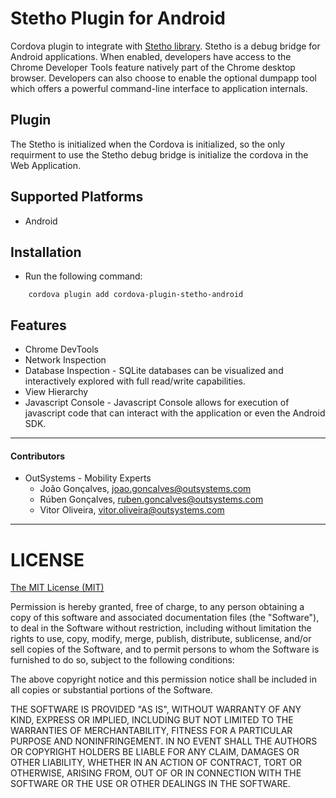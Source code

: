 # Stetho Plugin for Android


Cordova plugin to integrate with [Stetho library](http://facebook.github.io/stetho/). Stetho is a debug bridge for Android applications. When enabled, developers have access to the Chrome Developer Tools feature natively part of the Chrome desktop browser. Developers can also choose to enable the optional dumpapp tool which offers a powerful command-line interface to application internals. 

## Plugin

The Stetho is initialized when the Cordova is initialized, so the only requirment to use the Stetho debug bridge is initialize the cordova in the Web Application. 

## Supported Platforms

 - Android 


## Installation
- Run the following command:

```shell
    cordova plugin add cordova-plugin-stetho-android 
``` 

## Features

- Chrome DevTools
- Network Inspection
- Database Inspection - SQLite databases can be visualized and interactively explored with full read/write capabilities.
- View Hierarchy
- Javascript Console - Javascript Console allows for execution of javascript code that can interact with the application or even the Android SDK. 

---

#### Contributors
- OutSystems - Mobility Experts
    - João Gonçalves, <joao.goncalves@outsystems.com>
    - Rúben Gonçalves, <ruben.goncalves@outsystems.com>
    - Vitor Oliveira, <vitor.oliveira@outsystems.com>

---

LICENSE
=======


[The MIT License (MIT)](http://www.opensource.org/licenses/mit-license.html)

Permission is hereby granted, free of charge, to any person obtaining a copy
of this software and associated documentation files (the "Software"), to deal
in the Software without restriction, including without limitation the rights
to use, copy, modify, merge, publish, distribute, sublicense, and/or sell
copies of the Software, and to permit persons to whom the Software is
furnished to do so, subject to the following conditions:

The above copyright notice and this permission notice shall be included in
all copies or substantial portions of the Software.

THE SOFTWARE IS PROVIDED "AS IS", WITHOUT WARRANTY OF ANY KIND, EXPRESS OR
IMPLIED, INCLUDING BUT NOT LIMITED TO THE WARRANTIES OF MERCHANTABILITY,
FITNESS FOR A PARTICULAR PURPOSE AND NONINFRINGEMENT. IN NO EVENT SHALL THE
AUTHORS OR COPYRIGHT HOLDERS BE LIABLE FOR ANY CLAIM, DAMAGES OR OTHER
LIABILITY, WHETHER IN AN ACTION OF CONTRACT, TORT OR OTHERWISE, ARISING FROM,
OUT OF OR IN CONNECTION WITH THE SOFTWARE OR THE USE OR OTHER DEALINGS IN
THE SOFTWARE.
